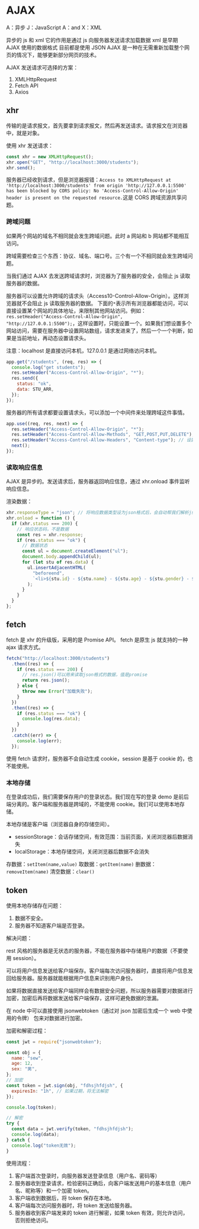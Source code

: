 # AJAX

A：异步
J：JavaScript
A：and
X：XML

异步的 js 和 xml
它的作用是通过 js 向服务器发送请求加载数据
xml 是早期 AJAX 使用的数据格式
目前都是使用 JSON
AJAX 是一种在无需重新加载整个网页的情况下，能够更新部分网页的技术。

AJAX 发送请求可选择的方案：

1. XMLHttpRequest
2. Fetch API
3. Axios

## xhr

传输的是请求报文，首先要拿到请求报文，然后再发送请求。请求报文在浏览器中，就是对象。

使用 xhr 发送请求：

```js
const xhr = new XMLHttpRequest();
xhr.open("GET", "http://localhost:3000/students");
xhr.send();
```

服务器已经收到请求，但是浏览器报错：`Access to XMLHttpRequest at 'http://localhost:3000/students' from origin 'http://127.0.0.1:5500' has been blocked by CORS policy: No 'Access-Control-Allow-Origin' header is present on the requested resource.`这是 CORS 跨域资源共享问题。

### 跨域问题

如果两个网站的域名不相同就会发生跨域问题。此时 a 网站和 b 网站都不能相互访问。

跨域需要检查三个东西：协议、域名、端口号。三个有一个不相同就会发生跨域问题。

当我们通过 AJAX 去发送跨域请求时，浏览器为了服务器的安全，会阻止 js 读取服务器的数据。

服务器可以设置允许跨域的请求头（Access10-Control-Allow-Origin）。这样浏览器就不会阻止 js 读取服务器的数据。
下面的`*`表示所有浏览器都能访问，可以直接设置某个网站的具体地址，来限制其他网站访问。例如：` res.setHeader("Access-Control-Allow-Origin", "http://127.0.0.1:5500");`，这样设置时，只能设置一个。如果我们想设置多个网站访问，需要在服务器中设置网站数组，请求发进来了，然后一个一个判断，如果是当前地址，再动态设置请求头。

注意：localhost 是直接访问本机，127.0.0.1 是通过网络访问本机。

```js
app.get("/students", (req, res) => {
  console.log("get students");
  res.setHeader("Access-Control-Allow-Origin", "*");
  res.send({
    status: "ok",
    data: STU_ARR,
  });
});
```

服务器的所有请求都要设置请求头，可以添加一个中间件来处理跨域这件事情。

```js
app.use((req, res, next) => {
  res.setHeader("Access-Control-Allow-Origin", "*");
  res.setHeader("Access-Control-Allow-Methods", "GET,POST,PUT,DELETE"); // 设置允许的请求方式
  res.setHeader("Access-Control-Allow-Headers", "Content-type"); // 设置允许传递的请求头
  next();
});
```

### 读取响应信息

AJAX 是异步的。发送请求后，服务器返回响应信息，通过 xhr.onload 事件监听响应信息。

渲染数据：

```js
xhr.responseType = "json"; // 将响应数据类型设为json格式后，会自动帮我们解析json格式的数据，加了这行代码就可以不使用JSON.parse()来解析response了
xhr.onload = function () {
  if (xhr.status === 200) {
    // 响应状态码，不是数据
    const res = xhr.response;
    if (res.status === "ok") {
      // 数据状态
      const ul = document.createElement("ul");
      document.body.appendChild(ul);
      for (let stu of res.data) {
        ul.insertAdjacentHTML(
          "beforeend",
          `<li>${stu.id} - ${stu.name} - ${stu.age} - ${stu.gender} - ${stu.address}</li>`
        );
      }
    }
  }
};
```

## fetch

fetch 是 xhr 的升级版，采用的是 Promise API。
fetch 是原生 js 就支持的一种 ajax 请求方式。

```js
fetch("http://localhost:3000/students")
  .then((res) => {
    if (res.status === 200) {
      // res.json()可以用来读取json格式的数据，值是promise
      return res.json();
    } else {
      throw new Error("加载失败");
    }
  })
  .then((res) => {
    if (res.status === "ok") {
      console.log(res.data);
    }
  })
  .catch((err) => {
    console.log(err);
  });
```

使用 fetch 请求时，服务器不会自动生成 cookie，session 是基于 cookie 的，也不能使用。

### 本地存储

在登录成功后，我们需要保存用户的登录状态。我们现在写的登录 demo 是前后端分离的。客户端和服务器是跨域的，不能使用 cookie。我们可以使用本地存储。

本地存储是客户端（浏览器自身的存储空间）。

- sessionStorage：会话存储空间，有效范围：当前页面，关闭浏览器后数据消失
- localStorage：本地存储空间，关闭浏览器后数据不会消失

存数据：`setItem(name,value)`
取数据：`getItem(name)`
删数据：`removeItem(name)`
清空数据：`clear()`

## token

使用本地存储存在问题：

1. 数据不安全。
2. 服务器不知道客户端是否登录。

解决问题：

rest 风格的服务器是无状态的服务器，不能在服务器中存储用户的数据（不要使用 session）。

可以将用户信息发送给客户端保存。客户端每次访问服务器时，直接将用户信息发回给服务器。服务器就能根据用户信息来识别用户身份。

如果将数据直接发送给客户端同样会有数据安全问题，所以服务器需要对数据进行加密，加密后再将数据发送给客户端保存，这样可避免数据的泄漏。

在 node 中可以直接使用 jsonwebtoken（通过对 json 加密后生成一个 web 中使用的令牌） 包来对数据进行加密。

加密和解密过程：

```js
const jwt = require("jsonwebtoken");

const obj = {
  name: "sew",
  age: 12,
  sex: "男",
};
// 加密
const token = jwt.sign(obj, "fdhsjhfdjsh", {
  expiresIn: "1h", // 如果过期，将无法解密
});

console.log(token);

// 解密
try {
  const data = jwt.verify(token, "fdhsjhfdjsh");
  console.log(data);
} catch {
  console.log("token无效");
}
```

使用流程：

1. 客户端首次登录时，向服务器发送登录信息（用户名、密码等）
2. 服务器收到登录请求，检验密码正确后，向客户端发送用户的基本信息（用户名、昵称等）和一个加密 token。
3. 客户端收到数据后，将 token 保存在本地。
4. 客户端每次访问服务器时，将 token 发送给服务器。
5. 服务器收到客户端发来的 token 进行解密，如果 token 有效，则允许访问，否则拒绝访问。
